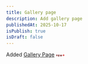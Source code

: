 ```yaml
---
title: Gallery page
description: Add gallery page
publishedAt: 2025-10-17
isPublish: true
isDraft: false
---
```


Added [Gallery Page](/gallery) ![](/src/images/icons/new_030.gif)